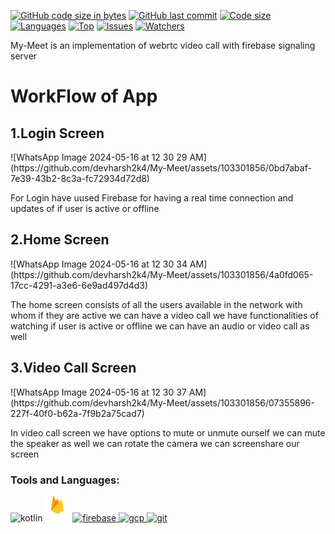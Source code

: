 [![GitHub code size in bytes](https://img.shields.io/github/languages/code-size/devharsh2k4/My-Meet?logo=github&style=for-the-badge)](https://github.com/devharsh2k4/) 
[![GitHub last commit](https://img.shields.io/github/last-commit/devharsk2k4/My-Meet?style=for-the-badge&logo=git)](https://github.comdevharsk2k4/My-Meet/) 
[![Code size](https://img.shields.io/github/languages/code-size/devharsk2k4/My-Meet?style=for-the-badge)](https://github.com/devharsk2k4/My-Meet)
[![Languages](https://img.shields.io/github/languages/count/devharsk2k4/My-Meet?style=for-the-badge)](https://github.com/devharsk2k4/My-Meet)
[![Top](https://img.shields.io/github/languages/top/devharsk2k4/My-Meet?style=for-the-badge&label=Top%20Languages)](https://github.com/devharsk2k4/My-Meet)
[![Issues](https://img.shields.io/github/issues/devharsk2k4/My-Meet?style=for-the-badge&label=Issues)](https://github.com/devharsk2k4/My-Meet)
[![Watchers](	https://img.shields.io/github/watchers/devharsk2k4/My-Meet?label=Watch&style=for-the-badge)](https://github.com/devharsk2k4/My-Meet/) 


My-Meet is an implementation of webrtc video call with firebase signaling server 

<h1>WorkFlow of App</h1>

<h2>1.Login Screen</h2>
![WhatsApp Image 2024-05-16 at 12 30 29 AM](https://github.com/devharsh2k4/My-Meet/assets/103301856/0bd7abaf-7e39-43b2-8c3a-fc72934d72d8)

For Login have uused Firebase for having a real time connection and updates of if user is active or offline

<h2>2.Home Screen</h2>
![WhatsApp Image 2024-05-16 at 12 30 34 AM](https://github.com/devharsh2k4/My-Meet/assets/103301856/4a0fd065-17cc-4291-a3e6-6e9ad497d4d3)

The home screen consists of all the users available in the network with whom if they are active we can have a video call
we have functionalities of watching if user is active or offline 
we can have an audio or video call as well


<h2>3.Video Call Screen</h2>
![WhatsApp Image 2024-05-16 at 12 30 37 AM](https://github.com/devharsh2k4/My-Meet/assets/103301856/07355896-227f-40f0-b62a-7f9b2a75cad7)

In video call screen 
we have options to mute or unmute ourself 
we can mute the speaker as well
we can rotate the camera
we can screenshare our screen



### Tools and Languages: 
<p align="left">  <img src="https://raw.githubusercontent.com/devicons/devicon/master/icons/kotlin" alt="kotlin" width="40" height="40"/> <img src="https://raw.githubusercontent.com/devicons/devicon/master/icons/firebase/firebase-original-wordmark.svg" alt="css3" width="40" height="40"/> <a href="https://firebase.google.com/" target="_blank"> <img src="https://www.vectorlogo.zone/logos/firebase/firebase-icon.svg" alt="firebase" width="40" height="40"/> </a> <a href="https://cloud.google.com" target="_blank"> <img src="https://www.vectorlogo.zone/logos/google_cloud/google_cloud-icon.svg" alt="gcp" width="40" height="40"/> </a> <a href="https://git-scm.com/" target="_blank"> <img src="https://www.vectorlogo.zone/logos/git-scm/git-scm-icon.svg" alt="git" width="40" height="40"/> </a> 
